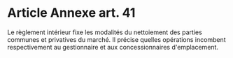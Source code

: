 # Article Annexe art. 41

Le règlement intérieur fixe les modalités du nettoiement des parties communes et privatives du marché. Il précise quelles opérations incombent respectivement au gestionnaire et aux concessionnaires d'emplacement.

